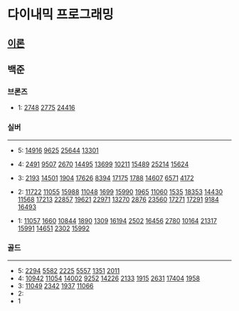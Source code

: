 # 다이내믹 프로그래밍
## [이론](https://ko.wikipedia.org/wiki/%EB%8F%99%EC%A0%81_%EA%B3%84%ED%9A%8D%EB%B2%95)
## 백준

### 브론즈

- 1: 
[2748](%EC%8B%A4%EB%B2%84%2F2748.md)
[2775](%EC%8B%A4%EB%B2%84%2F2775%2F2775.md)
[24416](%EC%8B%A4%EB%B2%84%2F24416%2F24416.md)


### 실버

---

- 5:
[14916](%EC%8B%A4%EB%B2%84%2F14916.md)
[9625](%EC%8B%A4%EB%B2%84%2F9625.md)
[25644](%EC%8B%A4%EB%B2%84%2F25644%2F25644.md)
[13301](%EC%8B%A4%EB%B2%84%2F13301%2F13301.md)
- 4:
[2491](%EC%8B%A4%EB%B2%84%2F2491%2F2491.md)
[9507](%EC%8B%A4%EB%B2%84%2F9507%2F9507.md)
[2670](%EC%8B%A4%EB%B2%84%2F2670%2F2670.md)
[14495](%EC%8B%A4%EB%B2%84%2F14495%2F14495.md)
[13699](%EC%8B%A4%EB%B2%84%2F13699%2F13699.md)
[10211](%EC%8B%A4%EB%B2%84%2F10211%2F10211.md)
[15489](%EC%8B%A4%EB%B2%84%2F15489%2F15489.md)
[25214](%EC%8B%A4%EB%B2%84%2F25214%2F25214.md)
[15624](%EC%8B%A4%EB%B2%84%2F15624%2F15624.md)
- 3:
[2193](2193%2F2193.md)
[14501](14501%2F14501.md)
[1904](%EC%8B%A4%EB%B2%84%2F1904%2F1904.md)
[17626](%EC%8B%A4%EB%B2%84%2F17626)
[8394](%EC%8B%A4%EB%B2%84%2F8394%2F8394.md)
[17175](%EC%8B%A4%EB%B2%84%2F17175%2F17175.md)
[1788](%EC%8B%A4%EB%B2%84%2F1788%2F1788.md)
[14607](%EC%8B%A4%EB%B2%84%2F14607%2F14607.md)
[6571](%EC%8B%A4%EB%B2%84%2F6571%2F6571.md)
[4172](%EC%8B%A4%EB%B2%84%2F4172%2F4172.md)
- 2:
[11722](%EB%B6%80%EB%B6%84%EC%88%98%EC%97%B4%2F11722%2F11722.md)
[11055](%EB%B6%80%EB%B6%84%EC%88%98%EC%97%B4%2F11055%2F11055.md)
[15988](%EC%8B%A4%EB%B2%84%2F15988.md)
[11048](%EC%8B%A4%EB%B2%84%2F11048%2F11048.md)
[1699](%EC%8B%A4%EB%B2%84%2F1699%2F1699.md)
[15990](%EC%8B%A4%EB%B2%84%2F15990%2F15990.md)
[1965](%EC%8B%A4%EB%B2%84%2F1965%2F1965.md)
[11060](%EC%8B%A4%EB%B2%84%2F11060%2F11060.md)
[1535](%EB%B0%B0%EB%82%AD%EB%AC%B8%EC%A0%9C%2F1535.md)
[18353](%EC%8B%A4%EB%B2%84%2F18353%2F18353.md)
[14430](%EC%8B%A4%EB%B2%84%2F14430%2F14430.md)
[11568](%EC%8B%A4%EB%B2%84%2F11568%2F11568.md)
[17213](%EC%8B%A4%EB%B2%84%2F17213%2F17213.md)
[22857](%EB%B6%80%EB%B6%84%EC%88%98%EC%97%B4%2F22857%2F22857.md)
[19621](%EC%8B%A4%EB%B2%84%2F19621%2F19621.md)
[22971](%EC%8B%A4%EB%B2%84%2F22971%2F22971.md)
[13270](%EC%8B%A4%EB%B2%84%2F13270%2F13270.md)
[2876](%EC%8B%A4%EB%B2%84%2F2876%2F2876.md)
[23560](%EC%8B%A4%EB%B2%84%2F23560%2F23560.md)
[17271](%EC%8B%A4%EB%B2%84%2F17271%2F17271.md)
[17291](%EC%8B%A4%EB%B2%84%2F17291%2F17291.md)
[9184](%EC%8B%A4%EB%B2%84%2F9184%2F9184.md)
[16493](%EC%8B%A4%EB%B2%84%2F16493%2F16493.md)

- 1:
[11057](%EC%8B%A4%EB%B2%84%2F11057%2F11057.md)
[1660](%EC%8B%A4%EB%B2%84%2F1660%2F1660.md)
[10844](%EC%8B%A4%EB%B2%84%2F10844%2F10844.md)
[1890](%EC%8B%A4%EB%B2%84%2F1890%2F1890.md)
[1309](%EC%8B%A4%EB%B2%84%2F1309%2F1309.md)
[16194](%EC%8B%A4%EB%B2%84%2F16194%2F16194.md)
[2502](%EC%8B%A4%EB%B2%84%2F2502%2F2502.md)
[16456](%EC%8B%A4%EB%B2%84%2F16456%2F16456.md)
[2780](2%EC%B0%A8%EC%9B%90%2F2780%2F2780.md)
[10164](%EC%8B%A4%EB%B2%84%2F10164%2F10164.md)
[21317](%EC%8B%A4%EB%B2%84%2F21317%2F21317.md)
[15991](%EC%8B%A4%EB%B2%84%2F15991%2F15991.md)
[14651](%EC%8B%A4%EB%B2%84%2F14651%2F14651.md)
[2302](%EC%8B%A4%EB%B2%84%2F2302%2F2302.md)
[15992](%EC%8B%A4%EB%B2%84%2F15992%2F15992.md)
### 골드

---

- 5:
[2294](2294%2F2294.md)
[5582](%EB%B6%80%EB%B6%84%EC%88%98%EC%97%B4%2F5582%2F5582.md)
[2225](2225%2F2225.md)
[5557](2%EC%B0%A8%EC%9B%90%2F5557%2F5557.md)
[1351](1351%2F1351.md)
[2011](%EB%AC%B8%EC%9E%90%EC%97%B4%2F2011%2F2011.md)
- 4:
[10942](10942%2F10942.md)
[11054](%EB%B6%80%EB%B6%84%EC%88%98%EC%97%B4%2F11054%2F11054.md)
[14002](%EB%B6%80%EB%B6%84%EC%88%98%EC%97%B4%2F14002%2F14002.md)
[9252](LCS%2F9252%2F9252.md)
[14226](14226%2F14226.md)
[2133](2133%2F2133.md)
[1915](2%EC%B0%A8%EC%9B%90%2F1915%2F1915.md)
[2631](2631%2F2631.md)
[17404](17404%2F17404.md)
[1958](1958%2F1958.md)
- 3:
[11049](11049%2F11049.md)
[2342](2342%2F2342.md)
[1937](2%EC%B0%A8%EC%9B%90%2F1937%2F1937.md)
[11066](11066%2F11066.md)
- 2:
- 1

